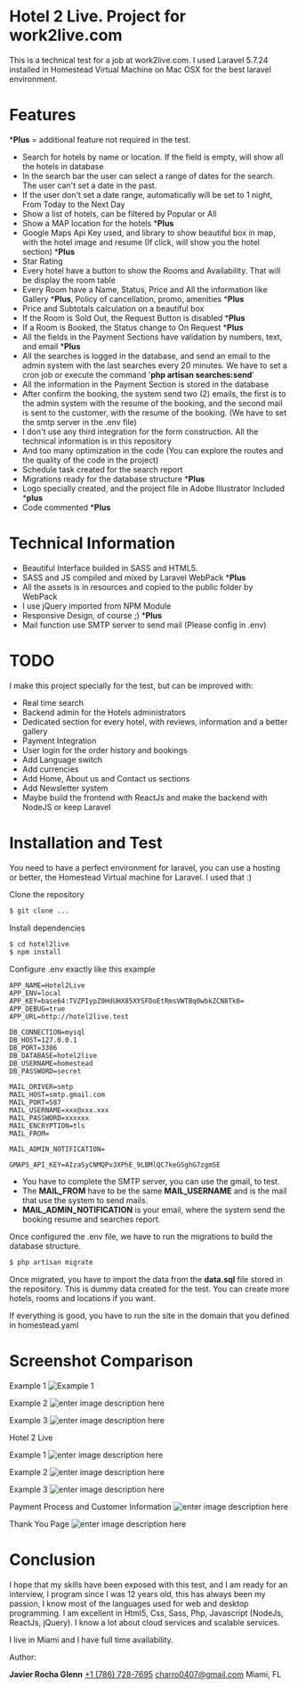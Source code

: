 
# Hotel 2 Live. Project for work2live.com

This is a technical test for a job at work2live.com. I used Laravel 5.7.24 installed in Homestead Virtual Machine on Mac OSX for the best laravel environment.


# Features
***Plus** = additional feature not required in the test.

  - Search for hotels by name or location. If the field is empty, will show all the hotels in database
  - In the search bar the user can select a range of dates for the search. The user can't set a date in the past.
  - If the user don't set a date range, automatically will be set to 1 night, From Today to the Next Day
  - Show a list of hotels, can be filtered by Popular or All
  - Show a MAP location for the hotels ***Plus**
  - Google Maps Api Key used, and library to show beautiful box in map, with the hotel image and resume (If click, will show you the hotel section) ***Plus**
  - Star Rating
  - Every hotel have a button to show the Rooms and Availability. That will be display the room table
  - Every Room have a Name, Status, Price and All the information like Gallery ***Plus**, Policy of cancellation, promo, amenities ***Plus**
  - Price and Subtotals calculation on a beautiful box
  - If the Room is Sold Out, the Request Button is disabled ***Plus**
  - If a Room is Booked, the Status change to On Request ***Plus**
  - All the fields in the Payment Sections have validation by numbers, text, and email ***Plus**
  - All the searches is logged in the database, and send an email to the admin system with the last searches every 20 minutes. We have to set a cron job or execute the command '**php artisan searches:send**'
  - All the information in the Payment Section is stored in the database
  - After confirm the booking, the system send two (2) emails, the first is to the admin system with the resume of the booking, and the second mail is sent to the customer, with the resume of the booking. (We have to set the smtp server in the .env file)
  - I don't use any third integration for the form construction. All the technical information is in this repository
  - And too many optimization in the code (You can explore the routes and the quality of the code in the project)
  - Schedule task created for the search report
  - Migrations ready for the database structure ***Plus**
  - Logo specially created, and the project file in Adobe Illustrator Included ***plus**
  - Code commented ***Plus**

# Technical Information

  - Beautiful Interface builded in SASS and HTML5.
  - SASS and JS compiled and mixed by Laravel WebPack ***Plus**
  - All the assets is in resources and copied to the public folder by WebPack
  - I use jQuery imported from NPM Module
  - Responsive Design, of course ;) ***Plus**
  - Mail function use SMTP server to send mail (Please config in .env)

# TODO
I make this project specially for the test, but can be improved with:

  - Real time search
  - Backend admin for the Hotels administrators
  - Dedicated section for every hotel, with reviews, information and a better gallery
  - Payment Integration
  - User login for the order history and bookings
  - Add Language switch
  - Add currencies
  - Add Home, About us and Contact us sections
  - Add Newsletter system
  - Maybe build the frontend with ReactJs and make the backend with NodeJS or keep Laravel
  
# Installation and Test

You need to have a perfect environment for laravel, you can use a hosting or better, the Homestead Virtual machine for Laravel. I used that :)

Clone the repository

```sh
$ git clone ...
```

Install dependencies

```sh
$ cd hotel2live
$ npm install
```

Configure .env exactly like this example

```
APP_NAME=Hotel2Live
APP_ENV=local
APP_KEY=base64:TVZPIypZ0HdUHX85XYSFDoEtRmsVWTBq0wbkZCN8Tk0=
APP_DEBUG=true
APP_URL=http://hotel2live.test

DB_CONNECTION=mysql
DB_HOST=127.0.0.1
DB_PORT=3306
DB_DATABASE=hotel2live
DB_USERNAME=homestead
DB_PASSWORD=secret

MAIL_DRIVER=smtp
MAIL_HOST=smtp.gmail.com
MAIL_PORT=587
MAIL_USERNAME=xxx@xxx.xxx
MAIL_PASSWORD=xxxxxx
MAIL_ENCRYPTION=tls
MAIL_FROM=

MAIL_ADMIN_NOTIFICATION=

GMAPS_API_KEY=AIzaSyCNMQPv3XPhE_9LBMlQC7keGSghG7zgmSE
```

  - You have to complete the SMTP server, you can use the gmail, to test.
  - The **MAIL_FROM** have to be the same **MAIL_USERNAME** and is the mail that use the system to send mails.
  - **MAIL_ADMIN_NOTIFICATION** is your email, where the system send the booking resume and searches report.

Once configured the .env file, we have to run the migrations to build the database structure.

```sh
$ php artisan migrate
```

Once migrated, you have to import the data from the **data.sql** file stored in the repository. This is dummy data created for the test. You can create more hotels, rooms and locations if you want.

If everything is good, you have to run the site in the domain that you defined in homestead.yaml

# Screenshot Comparison

Example 1
![Example 1](https://lh3.googleusercontent.com/MKuEcsw5rC030sgnFCqPQyZEfC6rPGIjcLW1GGYwJwDV0bsUZjZqhzSYlKR28S-tIaZOTEup-KI2kA "Example 1")

Example 2
![enter image description here](https://lh3.googleusercontent.com/2Pyn6VKPTSIZwfJYSxXgyhKErR8OHYHGzrzZLTboO74h7Fd9nNX4-qL2RAJAynUt-zOGT32xHIkukQ)

Example 3
![enter image description here](https://lh3.googleusercontent.com/0_9Qye_lkH5Wj2LOKj8HBTAkZ_N5AWusPompJv-SUqiMiFtsfzA70jHEVjSly3GUT6R1OeBuZEBHDw)

Hotel 2 Live

Example 1
![enter image description here](https://lh3.googleusercontent.com/uYH_NN3JYaTEmtR7B_RnYit1uSlR19b0IfMB9dEHqNn8oFlhTJ0bsp8tYwhmOZkJrxfYAxI7lJlhDg)

Example 2
![enter image description here](https://lh3.googleusercontent.com/Z0Z0zYKy1CLsdpSB41EAim00cl8hO1G5yPEsA1VzLZfSvtQnx7zdYtJ1Bg_7wg9vkpYUdo95EPZMGg)

Example 3
![enter image description here](https://lh3.googleusercontent.com/s1BTBkCCUk5-xJn8fChr9M5bk0uQv6PqIYXmSaTLUl2woE9TyXQtczP8Api9kNe-tTLVcVEzigXmOQ)

Payment Process and Customer Information
![enter image description here](https://lh3.googleusercontent.com/-a7LaJEvvpSeIuoGlRjzKyRef9oB1zApTVcJyji6eAedrS3nAgXNglHSj66VqeX3yxoiX_kG1LmZRg)

Thank You Page
![enter image description here](https://lh3.googleusercontent.com/NgNmeorSuy1OZrUQE9LbaPYlS0N6ExHjp25VmCvZz7nPafCM36pnFO8kkMwy_5FV52ImZgeU1T1vvQ)

# Conclusion

I hope that my skills have been exposed with this test, and I am ready for an interview, I program since I was 12 years old, this has always been my passion, I know most of the languages used for web and desktop programming. I am excellent in Html5, Css, Sass, Php, Javascript (NodeJs, ReactJs, jQuery). I know a lot about cloud services and scalable services.

I live in Miami and I have full time availability.

Author:

**Javier Rocha Glenn**
[+1 (786) 728-7695](tel:+17867287695)
charro0407@gmail.com
Miami, FL